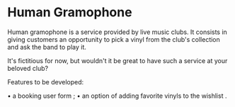 # Human Gramophone

Human gramophone is a service provided by live music clubs. It consists in giving customers an opportunity to pick a vinyl from the club's collection and ask the band to play it.

It's fictitious for now, but wouldn't it be great to have such a service at your beloved club?

Features to be developed:

• a booking user form ;
• an option of adding favorite vinyls to the wishlist .
